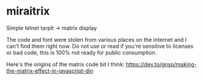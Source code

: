 # miraitrix
Simple telnet tarpit -> matrix display

The code and font were stolen from various places on the internet and I can't find them right now.
Do not use or read if you're sensitive to licenses or bad code, this is 100% not ready for public consumption.


Here's the origins of the matrix code bit I think:
https://dev.to/gnsp/making-the-matrix-effect-in-javascript-din
